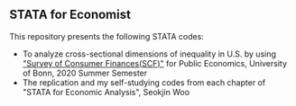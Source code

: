 ## STATA for Economist

This repository presents the following STATA codes:

* To analyze cross-sectional dimensions of inequality in U.S. by using ["Survey of Consumer Finances(SCF)"](https://www.federalreserve.gov/econres/scfindex.htm)
for Public Economics, University of Bonn, 2020 Summer Semester
* The replication and my self-studying codes from each chapter of "STATA for Economic Analysis", Seokjin Woo
